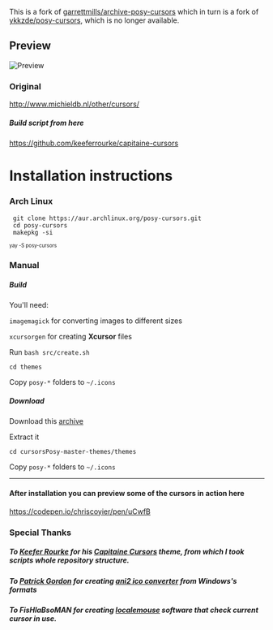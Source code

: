 This is a fork of [garrettmills/archive-posy-cursors](https://code.garrettmills.dev/garrettmills/archive-posy-cursors) which in turn is a fork of [ykkzde/posy-cursors](https://gitlab.com/ykkzde/posy-cursors), which is no longer available.

## Preview

![Preview](https://www.dropbox.com/s/mul36o4usbkdoxd/Preview.png?raw=1)


### Original
http://www.michieldb.nl/other/cursors/

##### Build script from here
https://github.com/keeferrourke/capitaine-cursors


# Installation instructions 
### Arch Linux
```
 git clone https://aur.archlinux.org/posy-cursors.git
 cd posy-cursors
 makepkg -si
```
<sub><sup>yay -S posy-cursors</sup></sub>

### Manual

##### Build 

You'll need:

`imagemagick` for converting images to different sizes

`xcursorgen` for creating **Xcursor** files 


Run `bash src/create.sh`

`cd themes`

Copy `posy-*` folders to `~/.icons`

##### Download

Download this [archive](https://git.auteiy.me/dmitry/cursorsPosy/-/archive/master/cursorsPosy-master.tar.gz?path=themes)

Extract it

`cd cursorsPosy-master-themes/themes`

Copy `posy-*` folders to `~/.icons`






---

#### After installation you can preview some of the cursors in action here
https://codepen.io/chriscoyier/pen/uCwfB

### Special Thanks

##### To [Keefer Rourke](https://github.com/keeferrourke) for his [Capitaine Cursors](https://github.com/keeferrourke/capitaine-cursors) theme, from which I took scripts whole repository structure.

##### To [Patrick Gordon](https://github.com/paddygord) for creating [ani2 ico converter](https://github.com/paddygord/cursor-converter/) from Windows's formats 

##### To FisHlaBsoMAN for creating [localemouse](https://bitbucket.org/group-of-coders/localemouse/src/master/) software that check current cursor in use. 

